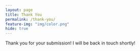 ```yaml
---
layout: page
title: Thank You
permalink: /thank-you/
feature-img: "img/color.png"
hide: true
---
```


Thank you for your submission!  I will be back in touch shortly!